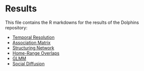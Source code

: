 # Results
This file contains the R markdowns for the results of the Dolphins repository:
- [Temporal Resolution](https://github.com/bankheak/Dolphins/blob/main/results/Temporal_Resolution.pdf)
- [Association Matrix](https://github.com/bankheak/Dolphins/blob/main/results/Social_Associations.pdf)
- [Structuring Network](https://github.com/bankheak/Dolphins/blob/main/results/Network_Structure.pdf)
- [Home-Range Overlaps](https://github.com/bankheak/Dolphins/blob/main/results/Homerange_Overlaps.pdf)
- [GLMM](https://github.com/bankheak/Dolphins/blob/main/results/GLMM.pdf)
- [Social Diffusion]()
